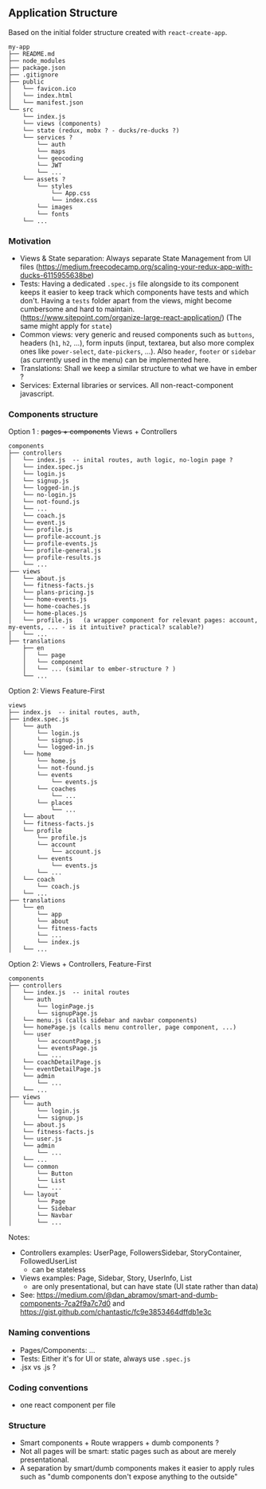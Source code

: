 ## Application Structure

Based on the initial folder structure created with `react-create-app`.

```
my-app
├── README.md
├── node_modules
├── package.json
├── .gitignore
├── public
│   └── favicon.ico
│   └── index.html
│   └── manifest.json
└── src
    └── index.js
    └── views (components)
    └── state (redux, mobx ? - ducks/re-ducks ?)
    └── services ?
        └── auth
        └── maps
        └── geocoding
        └── JWT
        └── ...
    └── assets ?
        └── styles
            └── App.css
            └── index.css
        └── images
        └── fonts
    └── ...
```

### Motivation
- Views & State separation: Always separate State Management from UI files  (https://medium.freecodecamp.org/scaling-your-redux-app-with-ducks-6115955638be)
- Tests: Having a dedicated `.spec.js` file alongside to its component keeps it easier to keep track which components have tests and which don't. Having a `tests` folder apart from the views, might become cumbersome and hard to maintain. (https://www.sitepoint.com/organize-large-react-application/) (The same might apply for `state`)
- Common views: very generic and reused components such as `buttons`, headers (`h1`, `h2`, ...), form inputs (input, textarea, but also more complex ones like `power-select`, `date-pickers`, ...). Also `header`, `footer` or `sidebar` (as currently used in the menu) can be implemented here.
- Translations: Shall we keep a similar structure to what we have in ember ?
- Services: External libraries or services. All non-react-component javascript.


### Components structure
Option 1 : ~~pages + components~~ Views + Controllers
```
components
├── controllers
│   └── index.js  -- inital routes, auth logic, no-login page ?
│   └── index.spec.js
│   └── login.js
│   └── signup.js
│   └── logged-in.js
│   └── no-login.js
│   └── not-found.js
│   └── ...
│   └── coach.js
│   └── event.js
│   └── profile.js
│   └── profile-account.js
│   └── profile-events.js
│   └── profile-general.js
│   └── profile-results.js
│   └── ...
├── views
│   └── about.js
│   └── fitness-facts.js
│   └── plans-pricing.js
│   └── home-events.js
│   └── home-coaches.js
│   └── home-places.js
│   └── profile.js   (a wrapper component for relevant pages: account, my-events, ... - is it intuitive? practical? scalable?)
│   └── ...
├── translations
    ├── en
    │   └── page
    │   └── component
    │   └── ... (similar to ember-structure ? )
    └── ...
```

Option 2: Views Feature-First
```
views
├── index.js  -- inital routes, auth,
├── index.spec.js
│   └── auth
│       └── login.js
│       └── signup.js
│       └── logged-in.js
│   └── home
│       └── home.js
│       └── not-found.js
│       └── events
│           └── events.js
│       └── coaches
│           └── ...
│       └── places
│           └── ...
│   └── about
│   └── fitness-facts.js
│   └── profile
│       └── profile.js
│       └── account
│           └── account.js
│       └── events
│           └── events.js
│       └── ...
│   └── coach
│       └── coach.js
│   └── ...
├── translations
│   └── en
│       └── app
│       └── about
│       └── fitness-facts
│       └── ...
│       └── index.js
│   └── ...
```

Option 2: Views + Controllers, Feature-First
```
components
├── controllers
│   └── index.js  -- inital routes
│   └── auth
│       └── loginPage.js
│       └── signupPage.js
│   └── menu.js (calls sidebar and navbar components)
│   └── homePage.js (calls menu controller, page component, ...)
│   └── user
│       └── accountPage.js
│       └── eventsPage.js
│       └── ...
│   └── coachDetailPage.js
│   └── eventDetailPage.js
│   └── admin
│       └── ...
│   └── ...
├── views
│   └── auth
│       └── login.js
│       └── signup.js
│   └── about.js
│   └── fitness-facts.js
│   └── user.js
│   └── admin
│       └── ...
│   └── ...
│   └── common
│       └── Button
│       └── List
│       └── ...
│   └── layout
│       └── Page
│       └── Sidebar
│       └── Navbar
│       └── ...

```
Notes:
- Controllers examples: UserPage, FollowersSidebar, StoryContainer, FollowedUserList
  - can be stateless
- Views examples: Page, Sidebar, Story, UserInfo, List
  - are only presentational, but can have state (UI state rather than data)
- See: https://medium.com/@dan_abramov/smart-and-dumb-components-7ca2f9a7c7d0 and https://gist.github.com/chantastic/fc9e3853464dffdb1e3c

### Naming conventions
- Pages/Components: ...
- Tests: Either it's for UI or state, always use `.spec.js`
- .jsx vs .js ?

### Coding conventions
- one react component per file

### Structure
- Smart components + Route wrappers + dumb components ?
- Not all pages will be smart: static pages such as about are merely presentational.
- A separation by smart/dumb components makes it easier to apply rules such as "dumb components don't expose anything to the outside"
